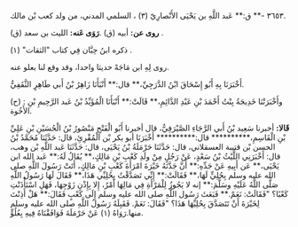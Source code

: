 ٣٦٥٣ -** ق:** عَبد اللَّهِ بن يَحْيَى الأَنْصارِيّ (٣) ، السلمي المدني، من ولد كعب بْن مالك.

**روى عن:** أبيه (ق) .**رَوَى عَنه:** الليث بن سعد (ق) .

ذكره ابنُ حِبَّان فِي كتاب "الثقات" (١) .

روى لِهِ ابن مَاجَهْ حديثا واحدا، وقد وقع لنا بعلو عنه.

أَخْبَرَنَا بِهِ أَبُو إِسْحَاقَ ابْنُ الدَّرَجِيِّ،** قال:** أَنْبَأَنَا زَاهِرُ بْنُ أَبي طَاهِرٍ الثَّقَفِيُّ.

(ح) : وأَخْبَرَتْنَا خَدِيجَةُ بِنْتُ أَحْمَدَ بْنِ عَبْدِ الدَّائِمِ،** قَالَتْ:** أَنْبَأَنَا الْمُؤَيِّدُ بْنُ عَبد الرَّحِيمِ بْنِ الأَخُوة.

**قَالا:** أخبرنا سَعِيد بْنُ أَبي الرَّجَاءِ الصَّيْرَفِيُّ، قال أخبرنا أَبُو الْفَتْحِ مَنْصُورُ بْنُ الْحُسَيْنِ بْنِ عَلِيِّ بْنِ الْقَاسِمِ،********** قال:********** أَخْبَرَنَا أبو بكر بْن الْمُقْرِئِ، قال: حَدَّثَنَا مُحَمَّدُ بْنُ الحسن بْن قتيبة العسقلاني، قال: حَدَّثَنَا حَرْمَلَةُ بْنُ يَحْيَى، قال: حَدَّثَنَا عَبد اللَّهِ بْن وهب، قال: أَخْبَرَنِي اللَّيْثُ بْنُ سَعْدٍ، عَنْ رَجُلٍ مِنْ ولَدِ كَعْبِ بْنِ مَالِكٍ،** يُقَالُ لَهُ:** عَبد الله ابن يَحْيَى،** عَن أَبِيهِ عَنْ جَدِّهِ:** أَنَّ جَدَّتَهُ خَيْرَةَ امْرَأَةَ كَعْبِ بْنِ مَالِكٍ، أَتَتْ رَسُولَ اللَّهِ صلى الله عليه وسلم بِحُلِيٍّ لَهَا،** فَقَالَتْ:** إِنِّي تَصَدَّقْتُ بِحُلِيِّي هَذَا،** فَقَالَ لَهَا رَسُولُ اللَّهِ صَلَّى اللَّهُ عَلَيْهِ وسَلَّمَ:** إنه لا يَجُوزُ لِلْمَرْأَةِ فِي مَالِهَا أَمْرٌ، إِلا بِإِذْنِ زَوْجِهَا، فَهَلِ اسْتَأْذَنْتِ كَعْبًا؟ "فَقَالَتْ: نَعَمْ.** فَبَعَثَ رَسُول اللَّهِ صلى الله عليه وسلم إِلَى كَعْبٍ فَقَالَ:** هَلْ أَذِنْتَ لِخَيْرَةَ أَنْ تَتَصَدَّقَ بِحُلِيِّهَا هَذَا؟ "فَقَالَ: نَعَمْ. فَقَبِلَهُ رَسُولُ اللَّهِ صلى الله عليه وسلم منها.رَوَاهُ (١) عَنْ حَرْمَلَةَ فَوَافَقْنَاهُ فِيهِ بِعُلُوٍّ.